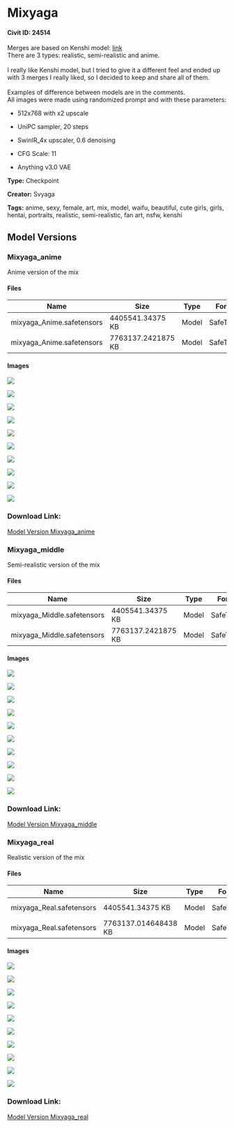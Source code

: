 # Mixyaga

#### Civit ID: 24514

<p>Merges are based on Kenshi model: <a target="_blank" rel="ugc" href="https://civitai.com/models/3850/kenshi">link</a><br />There are 3 types: realistic, semi-realistic and anime.<br /><br />I really like Kenshi model, but I tried to give it a different feel and ended up with 3 merges I really liked, so I decided to keep and share all of them.<br /><br />Examples of difference between models are in the comments.<br />All images were made using randomized prompt and with these parameters:</p><ul><li><p>512x768 with x2 upscale</p></li><li><p>UniPC sampler, 20 steps</p></li><li><p>SwinIR_4x upscaler, 0.6 denoising</p></li><li><p>CFG Scale: 11</p></li><li><p>Anything v3.0 VAE</p></li></ul>

**Type:** Checkpoint

**Creator:** Svyaga

**Tags:** anime, sexy, female, art, mix, model, waifu, beautiful, cute girls, girls, hentai, portraits, realistic, semi-realistic, fan art, nsfw, kenshi

## Model Versions

### Mixyaga_anime

<p>Anime version of the mix</p>

#### Files

| Name | Size | Type | Format | Download Url | AutoV1 | AutoV2 | SHA256 | CRC32 | BLAKE3 |
| --- | --- | --- | --- | --- | --- | --- | --- | --- | --- |
| mixyaga_Anime.safetensors | 4405541.34375 KB | Model | SafeTensor | https://civitai.com/api/download/models/29314?type=Model&format=SafeTensor&size=pruned&fp=fp32 | 4A5256BC | 89453CF080 | 89453CF080CF51D20B31840D41B8AB43430DDB9A2E8E459F19D013EA32EA96ED | F98B131D | CC79CD8AB6F294EA52D90BF90B5D1C47BD4596623AA2C6947C7E14CE200CED4C |
| mixyaga_Anime.safetensors | 7763137.2421875 KB | Model | SafeTensor | https://civitai.com/api/download/models/29314 | 4E5A9BF3 | 8AFD402351 | 8AFD402351C13E0A886EFE8466012E4CAFB3A971AD652A54260193A17E34054A | 6C312C46 | 40FC4EBFC771D22D96E6C596FF60ABBF1A40AA81A7BE572A183D6A94A7C11FC3 |

#### Images

<p><img src="https://image.civitai.com/xG1nkqKTMzGDvpLrqFT7WA/ee3dd74f-f3f4-4137-ced7-c73e68c6a300/width=450/563283.jpeg" /></p>

<p><img src="https://image.civitai.com/xG1nkqKTMzGDvpLrqFT7WA/0cce7220-03b4-4588-8ef9-309aff1ad700/width=450/331273.jpeg" /></p>

<p><img src="https://image.civitai.com/xG1nkqKTMzGDvpLrqFT7WA/c53e02d6-f4f4-466f-99f1-c693d8cf5600/width=450/331286.jpeg" /></p>

<p><img src="https://image.civitai.com/xG1nkqKTMzGDvpLrqFT7WA/559cf467-d3af-4870-e5ff-b14675115b00/width=450/331285.jpeg" /></p>

<p><img src="https://image.civitai.com/xG1nkqKTMzGDvpLrqFT7WA/61633e4c-bef7-4950-1186-ad6942ffdd00/width=450/331284.jpeg" /></p>

<p><img src="https://image.civitai.com/xG1nkqKTMzGDvpLrqFT7WA/8b3e53db-3d7b-4412-9154-2aaf4922d600/width=450/331283.jpeg" /></p>

<p><img src="https://image.civitai.com/xG1nkqKTMzGDvpLrqFT7WA/80fc7e88-4aae-4d9f-c325-95474bfc0100/width=450/331282.jpeg" /></p>

<p><img src="https://image.civitai.com/xG1nkqKTMzGDvpLrqFT7WA/13b9cccd-5feb-40fc-2e24-0dfc154ece00/width=450/331281.jpeg" /></p>

<p><img src="https://image.civitai.com/xG1nkqKTMzGDvpLrqFT7WA/6a1345f3-dfdc-4357-ad5b-32c0b723c300/width=450/331280.jpeg" /></p>

<p><img src="https://image.civitai.com/xG1nkqKTMzGDvpLrqFT7WA/3f73af6f-1f24-4d31-266b-2393dc15ba00/width=450/331279.jpeg" /></p>

### Download Link:

[Model Version Mixyaga_anime](https://civitai.com/api/download/models/29314)

### Mixyaga_middle

<p>Semi-realistic version of the mix</p>

#### Files

| Name | Size | Type | Format | Download Url | AutoV1 | AutoV2 | SHA256 | CRC32 | BLAKE3 |
| --- | --- | --- | --- | --- | --- | --- | --- | --- | --- |
| mixyaga_Middle.safetensors | 4405541.34375 KB | Model | SafeTensor | https://civitai.com/api/download/models/29315?type=Model&format=SafeTensor&size=pruned&fp=fp32 | A6529547 | 735F3AAA96 | 735F3AAA96015C937F15730B6B85BFD2B48663CFE9CF50B009E744B332490758 | F3021D0A | 6400E1A1033A24421E21BE9FD8A7D597EEB16DAEF219F67F4F5E2816C0675C97 |
| mixyaga_Middle.safetensors | 7763137.2421875 KB | Model | SafeTensor | https://civitai.com/api/download/models/29315 | DAAA476A | B78AC579EA | B78AC579EA26452B3002DC96B047904B8120DCCC756E8E12C22F0706F33B080E | 67BEA057 | C3A1786652ABA58B2C28D90E16F630BC9A3DD5BC6D695C86352AB3657DF1A2BF |

#### Images

<p><img src="https://image.civitai.com/xG1nkqKTMzGDvpLrqFT7WA/54e86617-c0b3-4e2c-8978-56586ef50800/width=450/331300.jpeg" /></p>

<p><img src="https://image.civitai.com/xG1nkqKTMzGDvpLrqFT7WA/23bc13a4-472d-451d-0bb9-1be511285700/width=450/331299.jpeg" /></p>

<p><img src="https://image.civitai.com/xG1nkqKTMzGDvpLrqFT7WA/1dd18be8-2052-4a81-f5ca-01684134dd00/width=450/331298.jpeg" /></p>

<p><img src="https://image.civitai.com/xG1nkqKTMzGDvpLrqFT7WA/409d0f26-01fd-441f-52b7-75e554912200/width=450/331297.jpeg" /></p>

<p><img src="https://image.civitai.com/xG1nkqKTMzGDvpLrqFT7WA/51cb1c43-f890-44fb-3bc4-25a95cbf3300/width=450/331296.jpeg" /></p>

<p><img src="https://image.civitai.com/xG1nkqKTMzGDvpLrqFT7WA/4d811ee1-933b-400f-f8c3-7892a082c400/width=450/331295.jpeg" /></p>

<p><img src="https://image.civitai.com/xG1nkqKTMzGDvpLrqFT7WA/f1b3f1c6-f1c1-4e8b-2a4d-1d23e4ea4100/width=450/331294.jpeg" /></p>

<p><img src="https://image.civitai.com/xG1nkqKTMzGDvpLrqFT7WA/dc1c125f-b851-4cfd-0df0-82ba0a5d9000/width=450/331293.jpeg" /></p>

<p><img src="https://image.civitai.com/xG1nkqKTMzGDvpLrqFT7WA/bb46df12-a717-464b-0bb2-2d039a443300/width=450/331292.jpeg" /></p>

<p><img src="https://image.civitai.com/xG1nkqKTMzGDvpLrqFT7WA/5a5aeaf3-0d7f-48bb-bd63-055e21a6db00/width=450/331291.jpeg" /></p>

### Download Link:

[Model Version Mixyaga_middle](https://civitai.com/api/download/models/29315)

### Mixyaga_real

<p>Realistic version of the mix</p>

#### Files

| Name | Size | Type | Format | Download Url | AutoV1 | AutoV2 | SHA256 | CRC32 | BLAKE3 |
| --- | --- | --- | --- | --- | --- | --- | --- | --- | --- |
| mixyaga_Real.safetensors | 4405541.34375 KB | Model | SafeTensor | https://civitai.com/api/download/models/29316?type=Model&format=SafeTensor&size=pruned&fp=fp32 | A6529547 | 735F3AAA96 | 735F3AAA96015C937F15730B6B85BFD2B48663CFE9CF50B009E744B332490758 | F3021D0A | 6400E1A1033A24421E21BE9FD8A7D597EEB16DAEF219F67F4F5E2816C0675C97 |
| mixyaga_Real.safetensors | 7763137.014648438 KB | Model | SafeTensor | https://civitai.com/api/download/models/29316 | 4C98FA6D | CF34ACFC3E | CF34ACFC3E2C507B8D99ACD9A208C3D757CD681BB79E48FF9BDF8E8161FAB02A | 39924335 | 3059E9876713867D564BF7CBBABC073835B989AA0B79166FBEDA35305BDE6D78 |

#### Images

<p><img src="https://image.civitai.com/xG1nkqKTMzGDvpLrqFT7WA/2eb9d526-2ac9-4c60-6ac9-d34fb4047200/width=450/331314.jpeg" /></p>

<p><img src="https://image.civitai.com/xG1nkqKTMzGDvpLrqFT7WA/27de0802-8d63-4502-d9dc-63a24337eb00/width=450/331313.jpeg" /></p>

<p><img src="https://image.civitai.com/xG1nkqKTMzGDvpLrqFT7WA/6fb615c5-590c-4c13-e3de-551d70490c00/width=450/331312.jpeg" /></p>

<p><img src="https://image.civitai.com/xG1nkqKTMzGDvpLrqFT7WA/1573e034-bc37-44f8-6010-2a34f4809d00/width=450/331311.jpeg" /></p>

<p><img src="https://image.civitai.com/xG1nkqKTMzGDvpLrqFT7WA/5179ba10-76c3-4599-03fc-6bb20693d300/width=450/331310.jpeg" /></p>

<p><img src="https://image.civitai.com/xG1nkqKTMzGDvpLrqFT7WA/59c2dae2-b741-4948-4637-5de0ba780a00/width=450/331309.jpeg" /></p>

<p><img src="https://image.civitai.com/xG1nkqKTMzGDvpLrqFT7WA/cbd05160-66fd-4569-6008-702abcef7600/width=450/331308.jpeg" /></p>

<p><img src="https://image.civitai.com/xG1nkqKTMzGDvpLrqFT7WA/cd54c8a2-be8c-41a6-3392-7b97dd9aa500/width=450/331307.jpeg" /></p>

<p><img src="https://image.civitai.com/xG1nkqKTMzGDvpLrqFT7WA/891084de-02ff-43fa-d704-3287baeb7300/width=450/331306.jpeg" /></p>

<p><img src="https://image.civitai.com/xG1nkqKTMzGDvpLrqFT7WA/4092436e-dcb2-4135-bf22-387ea101e800/width=450/331305.jpeg" /></p>

### Download Link:

[Model Version Mixyaga_real](https://civitai.com/api/download/models/29316)

